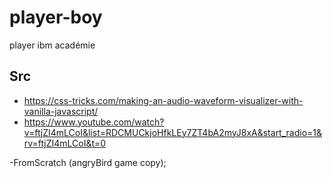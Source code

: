 # player-boy

player ibm académie

## Src

- https://css-tricks.com/making-an-audio-waveform-visualizer-with-vanilla-javascript/
- https://www.youtube.com/watch?v=ftjZI4mLCoI&list=RDCMUCkjoHfkLEy7ZT4bA2myJ8xA&start_radio=1&rv=ftjZI4mLCoI&t=0

-FromScratch (angryBird game copy);
